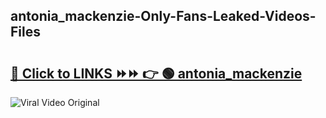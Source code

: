 
 ## antonia_mackenzie-Only-Fans-Leaked-Videos-Files

# <h2><a href="https://mediaupload.pro?antonia_mackenzie">🔗 Click to LINKS ⏩⏩ 👉 🟢 antonia_mackenzie </a></h2>

<a href="https://mediaupload.pro?antonia_mackenzie" rel="nofollow" data-target="animated-image.originalLink"><img src="https://i.ibb.co.com/xMMVF88/686577567.gif" alt="Viral Video Original" style="max-width: 100%; display: inline-block;" data-target="animated-image.originalImage"></a>